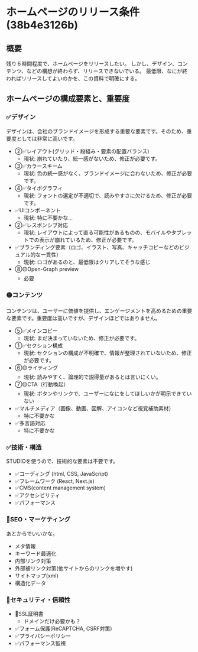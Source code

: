# ホームページのリリース条件(38b4e3126b)
## 概要
残り６時間程度で、ホームページをリリースしたい。
しかし、デザイン、コンテンツ、などの構想が終わらず、リリースできないでいる。
最低限、なにが終わればリリースしてよいのかを、この資料で明確にする。

## ホームページの構成要素と、重要度
### ✅デザイン
デザインは、会社のブランドイメージを形成する重要な要素です。そのため、重要度としては非常に高いです。
- ②✅レイアウト(グリッド・段組み・要素の配置バランス)
  - 現状: 崩れていたり、統一感がないため、修正が必要です。
- ③✅カラースキーム
  - 現状: 色の統一感がなく、ブランドイメージに合わないため、修正が必要です。
- ④✅タイポグラフィ
  - 現状: フォントの選定が不適切で、読みやすさに欠けるため、修正が必要です。
- ✅UIコンポーネント
  - 現状: 特に不要かな...
- ②✅レスポンシブ対応
  - 現状: レイアウトによって直る可能性があるものの、モバイルやタブレットでの表示が崩れているため、修正が必要です。
- ✅ブランディング要素（ロゴ、イラスト、写真、キャッチコピーなどのビジュアル的な一貫性）
  - 現状: ロゴがあるのと、最低限はクリアしてそうな感じ
- ⑧🟡Open-Graph preview
  - 必要

### 🟡コンテンツ
コンテンツは、ユーザーに価値を提供し、エンゲージメントを高めるための重要な要素です。重要度は高いですが、デザインほどではありません。
- ⑤✅メインコピー
  - 現状: まだ決まっていないため、修正が必要です。
- ①✅セクション構成
  - 現状: セクションの構成が不明確で、情報が整理されていないため、修正が必要です。
- ⑥🟡ライティング
  - 現状: 読みやすく、論理的で説得量があるとは言いにくい。
- ⑦🟡CTA（行動喚起）
  - 現状: ボタンやリンクで、ユーザーになにをしてほしいかが明示できていない
- ✅マルチメディア（画像、動画、図解、アイコンなど視覚補助素材）
  - 特に不要かな
- ✅多言語対応
  - 特に不要かな

### ✅技術・構造
STUDIOを使うので、技術的な要素は不要です。
- ✅コーディング (html, CSS, JavaScript)
- ✅フレームワーク (React, Next.js)
- ✅CMS(content management system)
- ✅アクセシビリティ
- ✅パフォーマンス

### 🤔SEO・マーケティング
あとからでいいかな。
- メタ情報
- キーワード最適化
- 内部リンク対策
- 外部被リンク対策(他サイトからのリンクを増やす)
- サイトマップ(xml)
- 構造化データ

### 🤔セキュリティ・信頼性
- 🤔SSL証明書
  - ドメインだけ必要かも？
- ✅フォーム保護(ReCAPTCHA, CSRF対策)
- ✅プライバシーポリシー
- ✅パフォーマンス監視






